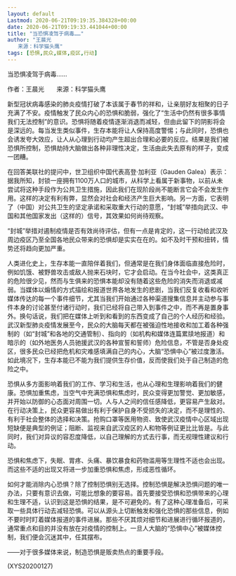 ```yaml
---
layout: default
Lastmod: 2020-06-21T09:19:35.384328+00:00
date: 2020-06-21T09:19:33.441044+00:00
title: "当恐惧凌驾于病毒……"
author: "王晨光
　　来源：科学猫头鹰"
tags: [恐惧,民众,媒体,疫区,行动]
---
```


当恐惧凌驾于病毒……

作者：王晨光　　来源：科学猫头鹰

新型冠状病毒感染的肺炎疫情打破了本该属于春节的祥和，让亲朋好友相聚的日子充满了不安。疫情触发了民众内心的恐惧和脆弱，强化了“生活中仍然有很多事情我们无法控制”的意识。恐惧将随着疫情逐渐消退而减轻，但由此留下的阴影将会是深远的。每当发生类似事件，生存本能将让人保持高度警惕；与此同时，恐惧也会诱发夸大效应，让人从心理到行动均产生超出合理和必要的反应。结果是我们被恐惧所控制，恐惧劫持大脑做出各种非理性决定，生活由此失去原有的样子，变成一团糟。

在回答美联社的提问中，世卫组织中国代表高登·加利亚（Gauden Galea）表示：据我所知，封锁一座拥有1100万人口的城市，从科学上看属于新事物，以前从未尝试将这种手段作为公共卫生措施，因此我们在现阶段尚不能断言它会不会发生作用。这样的决定有利有弊，显然会对社会和经济产生巨大影响。另一方面，它表明了（中国）对公共卫生的坚定承诺和采取重大行动的意愿，“封城”举措向武汉、中国和其他国家发出（这样的）信号，其效果如何尚待观察。

“封城”举措对遏制疫情是否有效尚待评估，但有一点是肯定的，这一行动给武汉及周边疫区乃至全国各地民众带来的恐惧却是实实在在的。如不及时干预和扭转，情势还将趋向更加严重。

人类进化史上，生存本能一直陪伴着我们，但通常是在我们身体面临直接危险时，例如饥饿、被野兽攻击或敌人抛来石块时，它才会启动。在当今社会中，这类真正的危险很少见，然而与生俱来的恐惧本能却没有随着这些危险的消失而消退或减弱。当媒体以煽情的方式描绘和报道世界各地发生的悲剧，当我们反复收看和收听媒体传达的每一个事件细节，尤其当我们开始通过各种渠道搜集信息并主动参与事件本身的讨论甚至付诸行动时，我们已经将自己带入到事件之中，而不再是置身事外。换句话说，我们把在媒体上听到和看到的东西变成了自己的个人经历和经验。武汉新型肺炎疫情发展至今，民众的大脑每天都在被强迫性地接收和加工着各种强制的（如“封城”和各地的交通管制）、指向的（如机构和媒体连篇累牍地报道）和暗示的（如外地医务人员驰援武汉的各种宣誓和誓师）危险信息，不管是否身处疫区，很多民众已经把危机和灾难感填满自己的内心，大脑“恐惧中心”被过度激活。如此境况下，生存本能已不能为我们提供生存价值，反而使我们处于自己制造的危险之中。

恐惧从多方面影响着我们的工作、学习和生活，也从心理和生理影响着我们的健康。恐惧加重焦虑，当空气中充满恐惧和焦虑时，民众变得更加警觉、更加敏感，并开始以防御的心态面对周围一切。人与人之间的信任感降低，更容易产生敌对。在行动决策上，民众更容易做出有利于保护自身不受损失的决定，而不是理性的、有利于社会整体的选择和决策。抢购口罩等医用物资、致使武汉疫情中心区域出现短缺便是典型的例证；阻断、监视来自武汉疫区的人和物等例证更比比皆是。与此同时，我们对异议的容忍度降低，以自己理解的方式去行事，而无视理性建议和行动。

恐惧和焦虑下，失眠、胃疼、头痛、暴饮暴食和药物滥用等生理性不适也会出现。而这些不适的出现又将进一步加重恐惧和焦虑，形成恶性循环。

如何才能消除内心恐惧？除了控制恐惧别无选择。控制恐惧是解决恐惧问题的唯一办法，只要有意识去做，可能比想象的要容易。首先要接受恐惧和恐惧带来的心理和生理不适，认识到这是恐惧的结果，是不可避免的。有了这种心理准备后，可采取一些具体行动去减轻恐惧。可以从源头上切断触发和强化恐惧的那些信息，例如不要时时盯着媒体报道的事件进展。那些不厌其烦对细节和进展进行循环报道的，通常重点和目的并没有放在对疫情的控制上。一旦人大脑的“恐惧中心”被媒体控制，我们便会沉迷其中，任其摆布。

——对于很多媒体来说，制造恐惧是贩卖热点的重要手段。

(XYS20200127)

